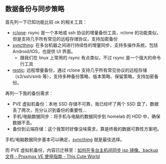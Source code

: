 
## 数据备份与同步策略


首先列一下已知功能比较 ok 的相关工具：

- [rclone](https://github.com/rclone/rclone): rsync 是一个本地或 ssh 协议的增量备份工具，rclone 的功能类似，但是支持几乎所有常见的远程存储协议，支持加密备份
- [syncthing](https://github.com/syncthing/syncthing): 在多台机器之间进行持续性的增量同步，支持多操作系统，包括 Android/IOS，也提供 UI 界面。
  - 跟我们在 linux 上常用的 rsync 有点类似，不过 rsync 是一个强大的命令行工具
- [restic](https://github.com/restic/restic): 远程增量备份，通过 rclone 支持几乎所有常见协议的远程存储（s3/ssh/smb 等），支持多种备份策略、版本策略、保留策略，支持加密备份。


再列一下我的备份需求：

- PVE 虚拟机备份：本地 SSD 存储不可靠，我已经坏了两个 SSD 盘了，数据丢了两次，充分认识到备份的重要性...
- 手机/电脑数据同步：将手机与电脑的数据同步到 homelab 的 HDD 中，确保数据不丢。
- 备份到云端存储：这个我暂时好像没啥需求，算是终极的数据可靠性方案吧。

手机/电脑数据同步基本可以确定，[syncthing](https://github.com/syncthing/syncthing) 就是最佳选择。

而 PVE 虚拟机备份，内容已迁移至：[如何在多台主机间同步 iso 镜像、backup 文件 - Proxmox VE 使用指南 - This Cute World](https://thiscute.world/posts/proxmox-virtual-environment-instruction/#backup)